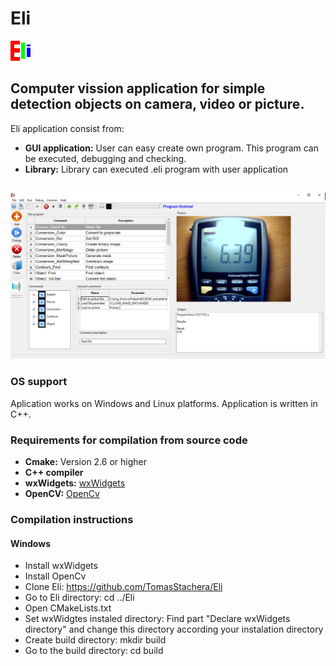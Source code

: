 # Eli
![Eli Logo](/share/Eli/icons/eli_icon.png)
## Computer vission application for simple detection objects on camera, video or picture.
Eli application consist from:
* **GUI application:**
User can easy create own program. This program can be executed, debugging and checking.
* **Library:**
Library can executed .eli program with user application
## 
![Screenshot Logo](/share/Eli/help/pictures/screenshot_1.png)
### OS support
Aplication works on Windows and Linux platforms. Application is written in C++.
### Requirements for compilation from source code
* **Cmake:** Version 2.6 or higher
* **C++ compiler**
* **wxWidgets:** [wxWidgets](http://www.wxwidgets.org)
* **OpenCV:** [OpenCv](http://opencv.org/)
### Compilation instructions
#### Windows
* Install wxWidgets
* Install OpenCv
* Clone Eli: https://github.com/TomasStachera/Eli
* Go to Eli directory: cd ../Eli
* Open CMakeLists.txt
* Set wxWidgtes instaled directory:
Find part "Declare wxWidgets directory" and change this directory according your instalation directory
* Create build directory: mkdir build
* Go to the build directory: cd build


